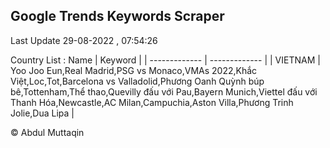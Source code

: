 

## Google Trends Keywords Scraper 
 
Last Update 29-08-2022 , 07:54:26

Country List :
 Name  | Keyword |
| ------------- | ------------- |
| VIETNAM | Yoo Joo Eun,Real Madrid,PSG vs Monaco,VMAs 2022,Khắc Việt,Loc,Tot,Barcelona vs Valladolid,Phương Oanh Quỳnh búp bê,Tottenham,Thể thao,Quevilly đấu với Pau,Bayern Munich,Viettel đấu với Thanh Hóa,Newcastle,AC Milan,Campuchia,Aston Villa,Phương Trinh Jolie,Dua Lipa |



© Abdul Muttaqin 
